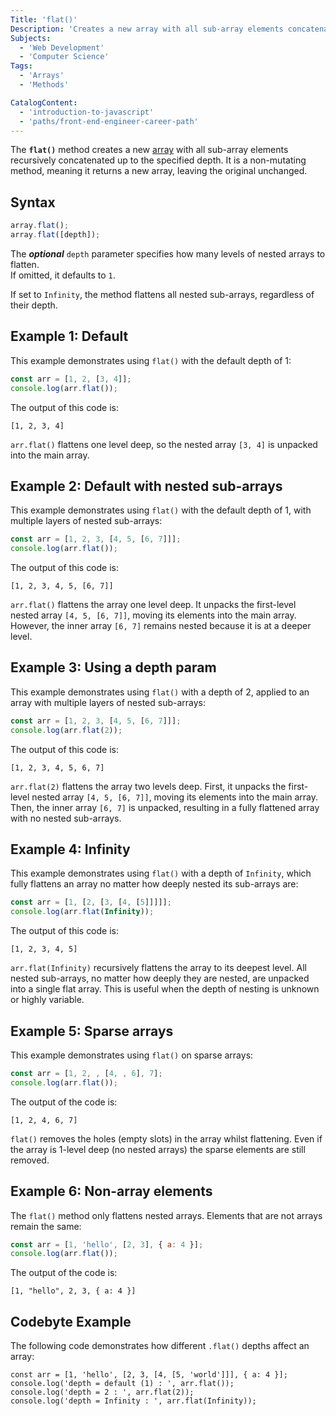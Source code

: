 ```yaml
---
Title: 'flat()'
Description: 'Creates a new array with all sub-array elements concatenated into it recursively up to the specified depth'
Subjects:
  - 'Web Development'
  - 'Computer Science'
Tags:
  - 'Arrays'
  - 'Methods'

CatalogContent:
  - 'introduction-to-javascript'
  - 'paths/front-end-engineer-career-path'
---
```


The **`flat()`** method creates a new [array](https://www.codecademy.com/resources/docs/javascript/arrays) with all sub-array elements recursively concatenated up to the specified depth. It is a non-mutating method, meaning it returns a new array, leaving the original unchanged.

## Syntax

```js
array.flat();
array.flat([depth]);
```

The **_optional_** `depth` parameter specifies how many levels of nested arrays to flatten.  
If omitted, it defaults to `1`.

If set to `Infinity`, the method flattens all nested sub-arrays, regardless of their depth.

## Example 1: Default

This example demonstrates using `flat()` with the default depth of 1:

```js
const arr = [1, 2, [3, 4]];
console.log(arr.flat());
```

The output of this code is:

```shell
[1, 2, 3, 4]
```

`arr.flat()` flattens one level deep, so the nested array `[3, 4]` is unpacked into the main array.

## Example 2: Default with nested sub-arrays

This example demonstrates using `flat()` with the default depth of 1, with multiple layers of nested sub-arrays:

```js
const arr = [1, 2, 3, [4, 5, [6, 7]]];
console.log(arr.flat());
```

The output of this code is:

```shell
[1, 2, 3, 4, 5, [6, 7]]
```

`arr.flat()` flattens the array one level deep. It unpacks the first-level nested array `[4, 5, [6, 7]]`, moving its elements into the main array. However, the inner array `[6, 7]` remains nested because it is at a deeper level.

## Example 3: Using a depth param

This example demonstrates using `flat()` with a depth of 2, applied to an array with multiple layers of nested sub-arrays:

```js
const arr = [1, 2, 3, [4, 5, [6, 7]]];
console.log(arr.flat(2));
```

The output of this code is:

```shell
[1, 2, 3, 4, 5, 6, 7]
```

`arr.flat(2)` flattens the array two levels deep. First, it unpacks the first-level nested array `[4, 5, [6, 7]]`, moving its elements into the main array. Then, the inner array `[6, 7]` is unpacked, resulting in a fully flattened array with no nested sub-arrays.

## Example 4: Infinity

This example demonstrates using `flat()` with a depth of `Infinity`, which fully flattens an array no matter how deeply nested its sub-arrays are:

```js
const arr = [1, [2, [3, [4, [5]]]]];
console.log(arr.flat(Infinity));
```

The output of this code is:

```shell
[1, 2, 3, 4, 5]
```

`arr.flat(Infinity)` recursively flattens the array to its deepest level. All nested sub-arrays, no matter how deeply they are nested, are unpacked into a single flat array. This is useful when the depth of nesting is unknown or highly variable.

## Example 5: Sparse arrays

This example demonstrates using `flat()` on sparse arrays:

```js
const arr = [1, 2, , [4, , 6], 7];
console.log(arr.flat());
```

The output of the code is:

```shell
[1, 2, 4, 6, 7]
```

`flat()` removes the holes (empty slots) in the array whilst flattening. Even if the array is 1-level deep (no nested arrays) the sparse elements are still removed.

## Example 6: Non-array elements

The `flat()` method only flattens nested arrays. Elements that are not arrays remain the same:

```js
const arr = [1, 'hello', [2, 3], { a: 4 }];
console.log(arr.flat());
```

The output of the code is:

```shell
[1, "hello", 2, 3, { a: 4 }]
```

## Codebyte Example

The following code demonstrates how different `.flat()` depths affect an array:

```codebyte/js
const arr = [1, 'hello', [2, 3, [4, [5, 'world']]], { a: 4 }];
console.log('depth = default (1) : ', arr.flat());
console.log('depth = 2 : ', arr.flat(2));
console.log('depth = Infinity : ', arr.flat(Infinity));
```
